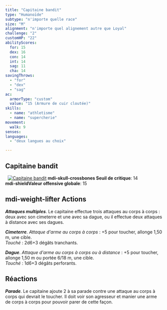 ```yaml
---
title: "Capitaine bandit"
type: "Humanoïde"
subtype: "n'importe quelle race"
size: "M"
alignment: "n'importe quel alignement autre que Loyal"
challenge: "2"
customHP: "22"
abilityScores:
  for: 15
  dex: 16
  con: 14
  int: 14
  sag: 11
  cha: 14
savingThrows:
  - "for"
  - "dex"
  - "sag"
ac:
  armorType: "custom"
  value: "15 (Armure de cuir cloutée)"
skills:
  - name: "athletisme"
  - name: "supercherie"
movement:
  walk: 9
senses:
languages:
  - "deux langues au choix"

---
```

## Capitaine bandit
&nbsp;
[![Capitaine bandit](https://www.douaratil.fr/illustrations/humanoide/capitainebanditm.png)](https://www.douaratil.fr/illustrations/humanoide/capitainebandit.jpg) 
**<v-icon>mdi-skull-crossbones</v-icon> Seuil de critique**: 14        
**<v-icon>mdi-shield</v-icon>Valeur offensive globale**: 15   
## <v-icon>mdi-weight-lifter</v-icon> Actions
_**Attaques multiples**_. Le capitaine effectue trois attaques au corps à corps : deux avec son cimeterre et une avec sa dague, ou il effectue deux attaques à distance avec ses dagues.

_**Cimeterre**_. _Attaque d'arme au corps à corps_ : +5 pour toucher, allonge 1,50 m, une cible.  
_Touché_ : 2d6+3 dégâts tranchants.

_**Dague**_. _Attaque d'arme au corps à corps ou à distance_ : +5 pour toucher, allonge 1,50 m ou portée 6/18 m, une cible.  
_Touché_ : 1d6+3 dégâts perforants.

## Réactions
_**Parade**_. Le capitaine ajoute 2 à sa parade contre une attaque au corps à corps qui devrait le toucher. Il doit voir son agresseur et manier une arme de corps à corps pour pouvoir parer de cette façon.
